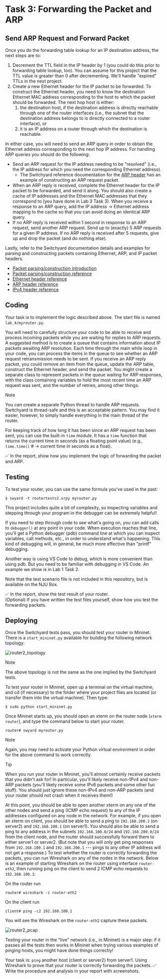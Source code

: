 # Task 3: Forwarding the Packet and ARP

## Send ARP Request and Forward Packet

Once you do the forwarding table lookup for an IP destination address,
the next steps are to:

1.  Decrement the TTL field in the IP header by 1 (you could do this
    prior to forwarding table lookup, too). You can assume for this
    project that the TTL value is greater than 0 after decrementing.
    We'll handle "expired" TTLs in the next project.
2.  Create a new Ethernet header for the IP packet to be forwarded. To
    construct the Ethernet header, you need to know the destination
    Ethernet MAC address corresponding to the host to which the packet
    should be forwarded. The next hop host is either:
    1.  the destination host, if the destination address is directly
        reachable through one of the router interfaces (i.e., the subnet
        that the destination address belongs to is directly connected to
        a router interface), or
    2.  it is an IP address on a router through which the destination is
        reachable.

In either case, you will need to send an ARP query in order to obtain
the Ethernet address corresponding to the next hop IP address. For
handling ARP queries you should do the following:

-   Send an ARP request for the IP address needing to be "resolved"
    (i.e., the IP address for which you need the corresponding Ethernet
    address).
    -   The Switchyard reference documentation for the [ARP header](https://pavinberg.gitee.io/switchyard/reference.html#arp-address-resolution-protocol-header) has an
        example of constructing an ARP request packet.
-   When an ARP reply is received, complete the Ethernet header for the
    IP packet to be forwarded, and send it along. You should also create
    a cache of IP addresses and the Ethernet MAC addresses that they
    correspond to (you have done in Lab 3 Task 3). When you receive a response to an ARP query, add the
    IP address → Ethernet address mapping to the cache so that you can
    avoid doing an identical ARP query.
-   If no ARP reply is received within 1 second in response to an ARP
    request, send another ARP request. Send up to (exactly) 5 ARP
    requests for a given IP address. If no ARP reply is received after 5
    requests, give up and drop the packet (and do nothing else).

Lastly, refer to the Switchyard documentation details and examples for
parsing and constructing packets containing Ethernet, ARP, and IP packet
headers.

- [Packet parsing/construction introduction](https://pavinberg.gitee.io/switchyard/writing_a_program.html#introduction-to-packet-parsing-and-construction)
- [Packet parsing/construction reference](https://pavinberg.gitee.io/switchyard/reference.html#packet-parsing-and-construction-reference)
- [Ethernet header reference](https://pavinberg.gitee.io/switchyard/reference.html#ethernet-header)
- [ARP header reference](https://pavinberg.gitee.io/switchyard/reference.html#arp-address-resolution-protocol-header)
- [IPv4 header reference](https://pavinberg.gitee.io/switchyard/reference.html#ip-version-4-header)


## Coding

Your task is to implement the logic described above. The start file is named `lab_4/myrouter.py`.

You will need to carefully structure your code to be able to receive and
process incoming packets while you are waiting for replies to ARP
requests. A suggested method is to create a queue that contains
information about IP packets awaiting ARP resolution. Each time through
the main while loop in your code, you can process the items in the queue
to see whether an ARP request retransmission needs to be sent. If you
receive an ARP reply packet, you could remove an item from the queue,
update the ARP table, construct the Ethernet header, and send the
packet. You might create a separate class to represent packets in the
queue waiting for ARP responses, with the class containing variables to
hold the most recent time an ARP request was sent, and the number of
retries, among other things.

> [!NOTE]
> You *can* create a separate Python thread to handle ARP
> requests. Switchyard is thread-safe and this is an acceptable pattern.
> You may find it easier, however, to simply handle everything in the
> main thread of the router.

For keeping track of how long it has been since an ARP request has been
sent, you can use the built-in `time` module. It has a `time` function
that returns the current time in seconds (as a floating point value)
(e.g., `time.time()` # → current time in seconds as a float).

✅ In the report, show how you implement the logic of forwarding the packet and ARP.

## Testing

To test your router, you can use the same formula you've used in the
past:

```
$ swyard -t routertests2.srpy myrouter.py
```

This project includes quite a bit of
complexity, so inspecting variables and stepping through your program in
the debugger can be extremely helpful!

If you need to step through code to see what's going on, you can add
calls to `debugger()` at any point in your code. When execution reaches
that line, you'll get a Python debugger (pdb) command line at which you
can inspect variables, call methods, etc., in order to understand what's
happening. This kind of debugging will, in general, be much more
effective than "printf" debugging.

Another way is using VS Code to debug, which is more convenient than using pdb.
But you need to be familiar with debugging in VS Code.
An example we show is in Lab 1 Task 2.

Note that the test scenario file is not included in this repository, but is available on the NJU Box.

✅ In the report, show the test result of your router.  
(Optional) If you have written the test files yourself, show how you test the forwarding packets.

## Deploying

Once the Switchyard tests pass, you should test your router in Mininet.
There is a `start_mininet.py` available for building the following
network topology:

![router2_topology](router2_topology.png)

> [!NOTE]
> The above topology is not the same as the one implied by the
> Switchyard tests.

To test your router in Mininet, open up a terminal on the virtual
machine, and cd (if necessary) to the folder where your project files
are located (or transfer them into the virtual machine). Then type:

```
$ sudo python start_mininet.py
```

Once Mininet starts up, you should open an xterm on the router node
(`xterm router`), and type the command below to start your router.

```
router# swyard myrouter.py
```

> [!NOTE]
> Again, you may need to activate your
> Python virtual environment in order for the above command to work
> correctly.

<div></div>

> [!TIP]
> When you run your router in Mininet, you'll almost certainly
> receive packets that you didn't ask for! In particular, you'll likely
> receive non-IPv4 and non-ARP packets (you'll likely receive some IPv6
> packets and some other fun stuff). You should just ignore these non-IPv4
> and non-ARP packets (and your router should not crash when it receives
> them!)

At this point, you should be able to open another xterm on any one of
the other nodes and send a ping (ICMP echo request) to any of the IP
addresses configured on any node in the network. For example, if you
open an xterm on client, you should be able to send a ping to
`192.168.200.1` (on server2) and `192.168.100.1` (on server1). You should
also be able to send a ping to any address in the subnets
`192.168.100.0/24` and `192.168.200.0/24` from the client node, and the
router should successfully forward them to either server1 or server2.
(But note that you will only get ping responses from `192.168.100.1` and
`192.168.200.1` --- pings to any other IP address will not get a
response.) To test whether the router is correctly forwarding the
packets, you can run Wireshark on any of the nodes in the network. Below
is an example of starting Wireshark on the router using interface
`router-eth2`, then running ping on the client to send 2 ICMP echo
requests to `192.168.100.1`:

On the router run

```
router# wireshark -i router-eth2
```

On the client run

```
client# ping -c2 192.168.100.1
```

You will see the Wireshark on the `router-eth2` capture these packets.

![router2_pcap](router2_pcap.png)

Testing your router in the "live" network (i.e., in Mininet) is a major
step: if it passes all the tests then works in Mininet when trying
various examples of pinging hosts, you might have done things correctly!

Your task is: `ping` another host (client or server2) from server1. Using Wireshark to prove that your router is correctly forwarding the packets. ✅ Write the procedure and analysis in your report with screenshots.
